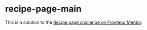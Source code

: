 # recipe-page-main
 
This is a solution to the [Recipe page challenge on Frontend Mentor](https://www.frontendmentor.io/challenges/recipe-page-KiTsR8QQKm). 

